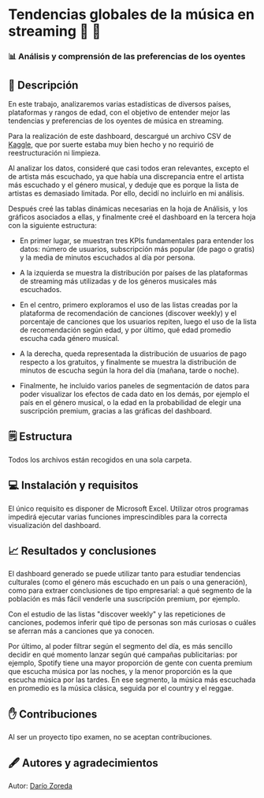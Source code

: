 # Tendencias globales de la música en streaming :guitar: :trumpet:

### :bar_chart: Análisis y comprensión de las preferencias de los oyentes

## :scroll: Descripción

En este trabajo, analizaremos varias estadísticas de diversos países, plataformas y rangos de edad, con el objetivo de entender mejor las tendencias y preferencias de los oyentes de música en streaming.  
  
Para la realización de este dashboard, descargué un archivo CSV de [Kaggle](https://www.kaggle.com/datasets/atharvasoundankar/global-music-streaming-trends-and-listener-insights), que por suerte estaba muy bien hecho y no requirió de reestructuración ni limpieza.  
  
Al analizar los datos, consideré que casi todos eran relevantes, excepto el de artista más escuchado, ya que había una discrepancia entre el artista más escuchado y el género musical, y deduje que es porque la lista de artistas es demasiado limitada. Por ello, decidí no incluirlo en mi análisis.  
  
Después creé las tablas dinámicas necesarias en la hoja de Análisis, y los gráficos asociados a ellas, y finalmente creé el dashboard en la tercera hoja con la siguiente estructura:
  
- En primer lugar, se muestran tres KPIs fundamentales para entender los datos: número de usuarios, subscripción más popular (de pago o gratis) y la media de minutos escuchados al día por persona.  
  
- A la izquierda se muestra la distribución por países de las plataformas de streaming más utilizadas y de los géneros musicales más escuchados.  
  
- En el centro, primero exploramos el uso de las listas creadas por la plataforma de recomendación de canciones (discover weekly) y el porcentaje de canciones que los usuarios repiten, luego el uso de la lista de recomendación según edad, y por último, qué edad promedio escucha cada género musical.  
  
- A la derecha, queda representada la distribución de usuarios de pago respecto a los gratuitos, y finalmente se muestra la distribución de minutos de escucha según la hora del día (mañana, tarde o noche).  
  
- Finalmente, he incluido varios paneles de segmentación de datos para poder visualizar los efectos de cada dato en los demás, por ejemplo el país en el género musical, o la edad en la probabilidad de elegir una suscripción premium, gracias a las gráficas del dashboard.

## :spiral_notepad: Estructura

Todos los archivos están recogidos en una sola carpeta.

## :computer: Instalación y requisitos

El único requisito es disponer de Microsoft Excel. Utilizar otros programas impedirá ejecutar varias funciones imprescindibles para la correcta visualización del dashboard.

## :chart_with_upwards_trend: Resultados y conclusiones

El dashboard generado se puede utilizar tanto para estudiar tendencias culturales (como el género más escuchado en un país o una generación), como para extraer conclusiones de tipo empresarial: a qué segmento de la población es más fácil venderle una suscripción premium, por ejemplo.  

Con el estudio de las listas "discover weekly" y las repeticiones de canciones, podemos inferir qué tipo de personas son más curiosas o cuáles se aferran más a canciones que ya conocen.  
  
Por último, al poder filtrar según el segmento del día, es más sencillo decidir en qué momento lanzar según qué campañas publicitarias: por ejemplo, Spotify tiene una mayor proporción de gente con cuenta premium que escucha música por las noches, y la menor proporción es la que escucha música por las tardes. En ese segmento, la música más escuchada en promedio es la música clásica, seguida por el country y el reggae.

## :hand: Contribuciones

Al ser un proyecto tipo examen, no se aceptan contribuciones.

## :fountain_pen: Autores y agradecimientos

Autor: [Darío Zoreda](https://www.linkedin.com/in/dar%C3%ADo-zoreda-gallego/)
